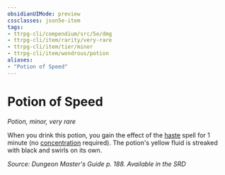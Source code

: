 ```yaml
---
obsidianUIMode: preview
cssclasses: json5e-item
tags:
- ttrpg-cli/compendium/src/5e/dmg
- ttrpg-cli/item/rarity/very-rare
- ttrpg-cli/item/tier/minor
- ttrpg-cli/item/wondrous/potion
aliases: 
- "Potion of Speed"
---
```

# Potion of Speed
*Potion, minor, very rare*  



When you drink this potion, you gain the effect of the [haste](/3-Mechanics/CLI/Compendium/spells/haste.md) spell for 1 minute (no [concentration](/3-Mechanics/CLI/Rules/conditions.md#Concentration) required). The potion's yellow fluid is streaked with black and swirls on its own.

*Source: Dungeon Master's Guide p. 188. Available in the <span title='Systems Reference Document (5.1)'>SRD</span>*